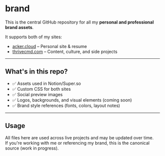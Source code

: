 # brand

This is the central GitHub repository for all my **personal and professional brand assets**.

It supports both of my sites:

- [acker.cloud](https://acker.cloud) – Personal site & resume
- [thrivecmd.com](https://thrivecmd.com) – Content, culture, and side projects

---

## What's in this repo?

- ✅ Assets used in Notion/Super.so
- ✅ Custom CSS for both sites
- ✅ Social preview images
- ✅ Logos, backgrounds, and visual elements (coming soon)
- ✅ Brand style references (fonts, colors, layout notes)

---

## Usage

All files here are used across live projects and may be updated over time.  
If you're working with me or referencing my brand, this is the canonical source (work in progress).

